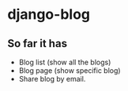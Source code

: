 # django-blog

## So far it has

- Blog list (show all the blogs)
- Blog page (show specific blog)
- Share blog by email.
